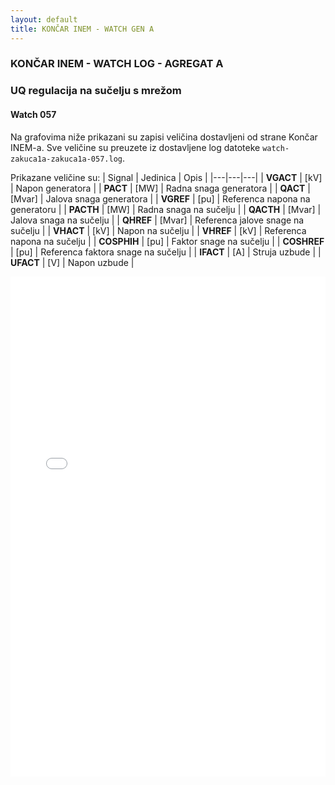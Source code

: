 ```yaml
---
layout: default
title: KONČAR INEM - WATCH GEN A
---
```


### KONČAR INEM - WATCH LOG - AGREGAT A 

### UQ regulacija na sučelju s mrežom

#### Watch 057

Na grafovima niže prikazani su zapisi veličina dostavljeni od strane Končar INEM-a. 
Sve veličine su preuzete iz dostavljene log datoteke `watch-zakuca1a-zakuca1a-057.log`.
                               
Prikazane veličine su:
| Signal | Jedinica | Opis |
|---|---|---|
| **VGACT** | [kV] | Napon generatora |
| **PACT** | [MW] | Radna snaga generatora |
| **QACT** | [Mvar] | Jalova snaga generatora |
| **VGREF** | [pu] | Referenca napona na generatoru |
| **PACTH** | [MW] | Radna snaga na sučelju |
| **QACTH** | [Mvar] | Jalova snaga na sučelju |
| **QHREF** | [Mvar] | Referenca jalove snage na sučelju |
| **VHACT** | [kV] | Napon na sučelju |
| **VHREF** | [kV] | Referenca napona na sučelju |
| **COSPHIH** | [pu] | Faktor snage na sučelju |
| **COSHREF** | [pu] | Referenca faktora snage na sučelju |
| **IFACT** | [A] | Struja uzbude |
| **UFACT** | [V] | Napon uzbude |

<div class="wide-graph">
    <iframe src="{{ site.baseurl }}/watch-htmls-a/watch-zakuca1a-zakuca1a-057.html" width="100%" height="800px" frameborder="0"></iframe>
</div>
